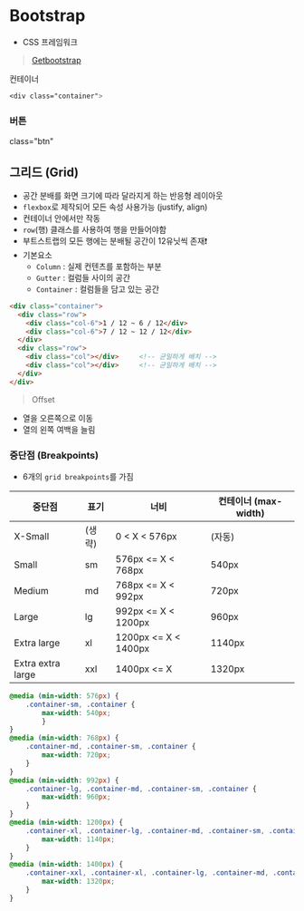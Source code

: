 # Bootstrap

- CSS 프레임워크

>  [Getbootstrap](https://getbootstrap.com/)



컨테이너

```css
<div class="container">
```



### 버튼

class="btn"







## 그리드 (Grid)

- 공간 분배를 화면 크기에 따라 달라지게 하는 반응형 레이아웃
- `flexbox`로 제작되어 모든 속성 사용가능 (justify, align)
- 컨테이너 안에서만 작동
- `row`(행) 클래스를 사용하여 행을 만들어야함
- 부트스트랩의 모든 행에는 분배될 공간이 12유닛씩 존재❗
- 기본요소
  - `Column` : 실제 컨텐츠를 포함하는 부분
  - `Gutter` : 컬럼들 사이의 공간
  - `Container` : 컬럼들을 담고 있는 공간

```html
<div class="container">
  <div class="row">
    <div class="col-6">1 / 12 ~ 6 / 12</div>
    <div class="col-6">7 / 12 ~ 12 / 12</div>
  </div>
  <div class="row">
    <div class="col"></div>     <!-- 균일하게 배치 -->
    <div class="col"></div>     <!-- 균일하게 배치 -->
  </div>
</div>
```

> Offset

- 열을 오른쪽으로 이동
- 열의 왼쪽 여백을  늘림



### 중단점 (Breakpoints)

- 6개의 `grid breakpoints`를 가짐

| 중단점            | 표기   | 너비                 | 컨테이너 (max-width) |
| ----------------- | ------ | -------------------- | -------------------- |
| X-Small           | (생략) | 0 < X < 576px        | (자동)               |
| Small             | sm     | 576px <= X < 768px   | 540px                |
| Medium            | md     | 768px <= X < 992px   | 720px                |
| Large             | lg     | 992px <= X < 1200px  | 960px                |
| Extra large       | xl     | 1200px <= X < 1400px | 1140px               |
| Extra extra large | xxl    | 1400px <= X          | 1320px               |

```css
@media (min-width: 576px) {
	.container-sm, .container {
		max-width: 540px;
		}
}
@media (min-width: 768px) {
	.container-md, .container-sm, .container {
		max-width: 720px;
	}
}
@media (min-width: 992px) {
	.container-lg, .container-md, .container-sm, .container {
		max-width: 960px;
	}
}
@media (min-width: 1200px) {
	.container-xl, .container-lg, .container-md, .container-sm, .container {
		max-width: 1140px;
	}
}
@media (min-width: 1400px) {
	.container-xxl, .container-xl, .container-lg, .container-md, .container-sm, .container {
		max-width: 1320px;
	}
}
```

